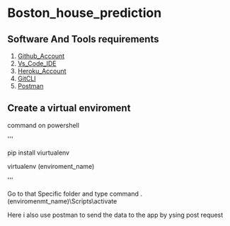 # Boston_house_prediction
## Software And Tools requirements
1. [Github_Account](https://github.com)
2. [Vs_Code_IDE](https://code.visualstudio.com/)
3. [Heroku_Account](https://heroku.com)
4. [GitCLI](https://www.bing.com/ck/a?!&&p=3ccde9a07ef659adJmltdHM9MTY3MjM1ODQwMCZpZ3VpZD0wMGVhZDdmNS1kNjVhLTY4NmMtMTVjNC1jNzVlZDc1YzY5YWMmaW5zaWQ9NTE5OA&ptn=3&hsh=3&fclid=00ead7f5-d65a-686c-15c4-c75ed75c69ac&psq=git+cli&u=a1aHR0cHM6Ly9jbGkuZ2l0aHViLmNvbS8&ntb=1)
5. [Postman](https://www.postman.com/downloads/)
## Create a virtual enviroment
command on powershell

'''


pip install viurtualenv

virtualenv (enviroment_name)

'''

Go to that Specific folder and type command .\(enviromenmt_name)\Scripts\activate

Here i also use postman to send the data to the app by ysing post request